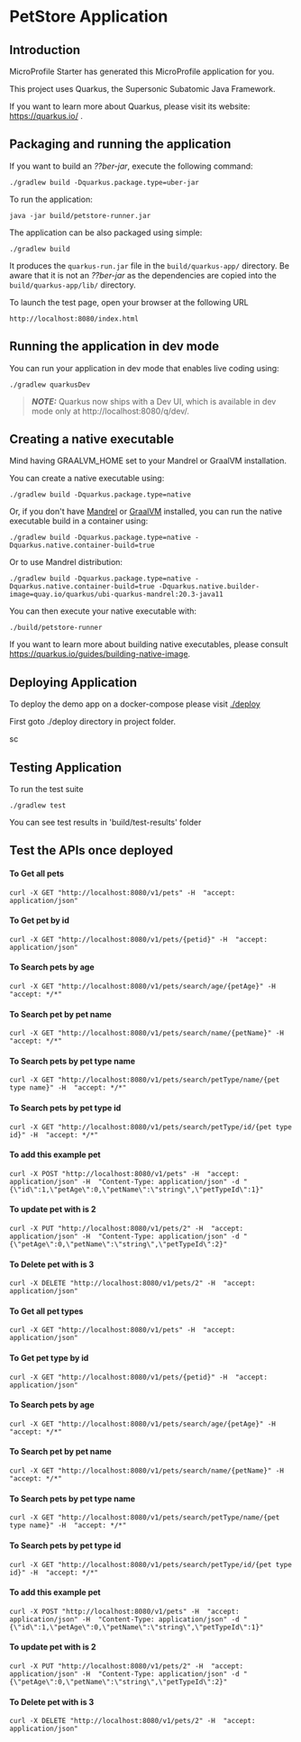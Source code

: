 # PetStore Application

## Introduction

MicroProfile Starter has generated this MicroProfile application for you.

This project uses Quarkus, the Supersonic Subatomic Java Framework.

If you want to learn more about Quarkus, please visit its website: https://quarkus.io/ .

## Packaging and running the application

If you want to build an _??ber-jar_, execute the following command:

    ./gradlew build -Dquarkus.package.type=uber-jar

To run the application:

    java -jar build/petstore-runner.jar

The application can be also packaged using simple:

    ./gradlew build

It produces the `quarkus-run.jar` file in the `build/quarkus-app/` directory.
Be aware that it is not an _??ber-jar_ as the dependencies are copied into the `build/quarkus-app/lib/` directory.

To launch the test page, open your browser at the following URL

    http://localhost:8080/index.html

## Running the application in dev mode

You can run your application in dev mode that enables live coding using:

    ./gradlew quarkusDev

> **_NOTE:_**  Quarkus now ships with a Dev UI, which is available in dev mode only at http://localhost:8080/q/dev/.

## Creating a native executable

Mind having GRAALVM_HOME set to your Mandrel or GraalVM installation.

You can create a native executable using:

    ./gradlew build -Dquarkus.package.type=native

Or, if you don't have [Mandrel](https://github.com/graalvm/mandrel/releases/) or
[GraalVM](https://github.com/graalvm/graalvm-ce-builds/releases) installed, you can run the native executable
build in a container using:

    ./gradlew build -Dquarkus.package.type=native -Dquarkus.native.container-build=true

Or to use Mandrel distribution:

    ./gradlew build -Dquarkus.package.type=native -Dquarkus.native.container-build=true -Dquarkus.native.builder-image=quay.io/quarkus/ubi-quarkus-mandrel:20.3-java11

You can then execute your native executable with:

    ./build/petstore-runner

If you want to learn more about building native executables, please consult https://quarkus.io/guides/building-native-image.

## Deploying Application

To deploy the demo app on a docker-compose please visit [./deploy](https://github.com/rasika/petstore/tree/master/deploy)

First goto ./deploy directory in project folder.

sc

## Testing Application

To run the test suite

    ./gradlew test
You can see test results in 'build/test-results' folder

## Test the APIs once deployed

#### To Get all pets
    curl -X GET "http://localhost:8080/v1/pets" -H  "accept: application/json"

#### To Get pet by id
    curl -X GET "http://localhost:8080/v1/pets/{petid}" -H  "accept: application/json"

#### To Search pets by age
    curl -X GET "http://localhost:8080/v1/pets/search/age/{petAge}" -H  "accept: */*"
#### To Search pet by pet name
    curl -X GET "http://localhost:8080/v1/pets/search/name/{petName}" -H  "accept: */*"
#### To Search pets by pet type name
    curl -X GET "http://localhost:8080/v1/pets/search/petType/name/{pet type name}" -H  "accept: */*"
#### To Search pets by pet type id
    curl -X GET "http://localhost:8080/v1/pets/search/petType/id/{pet type id}" -H  "accept: */*"

#### To add this example pet
    curl -X POST "http://localhost:8080/v1/pets" -H  "accept: application/json" -H  "Content-Type: application/json" -d "{\"id\":1,\"petAge\":0,\"petName\":\"string\",\"petTypeId\":1}"

#### To update pet with is 2 
    curl -X PUT "http://localhost:8080/v1/pets/2" -H  "accept: application/json" -H  "Content-Type: application/json" -d "{\"petAge\":0,\"petName\":\"string\",\"petTypeId\":2}"

#### To Delete pet with is 3 
    curl -X DELETE "http://localhost:8080/v1/pets/2" -H  "accept: application/json"


#### To Get all pet types
    curl -X GET "http://localhost:8080/v1/pets" -H  "accept: application/json"

#### To Get pet type by id
    curl -X GET "http://localhost:8080/v1/pets/{petid}" -H  "accept: application/json"

#### To Search pets by age
    curl -X GET "http://localhost:8080/v1/pets/search/age/{petAge}" -H  "accept: */*"
#### To Search pet by pet name
    curl -X GET "http://localhost:8080/v1/pets/search/name/{petName}" -H  "accept: */*"
#### To Search pets by pet type name
    curl -X GET "http://localhost:8080/v1/pets/search/petType/name/{pet type name}" -H  "accept: */*"
#### To Search pets by pet type id
    curl -X GET "http://localhost:8080/v1/pets/search/petType/id/{pet type id}" -H  "accept: */*"

#### To add this example pet
    curl -X POST "http://localhost:8080/v1/pets" -H  "accept: application/json" -H  "Content-Type: application/json" -d "{\"id\":1,\"petAge\":0,\"petName\":\"string\",\"petTypeId\":1}"

#### To update pet with is 2
    curl -X PUT "http://localhost:8080/v1/pets/2" -H  "accept: application/json" -H  "Content-Type: application/json" -d "{\"petAge\":0,\"petName\":\"string\",\"petTypeId\":2}"

#### To Delete pet with is 3
    curl -X DELETE "http://localhost:8080/v1/pets/2" -H  "accept: application/json"